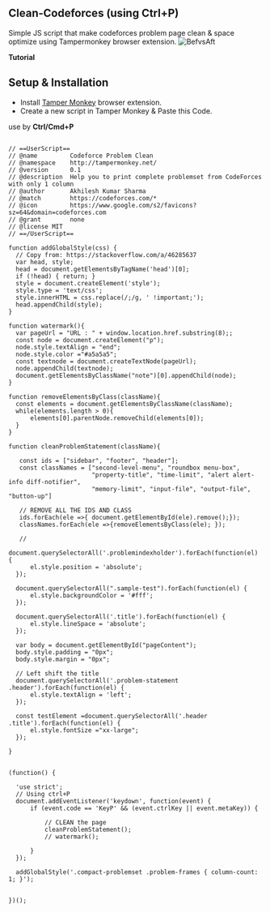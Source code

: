 ## Clean-Codeforces **(using Ctrl+P)**
Simple JS script that make codeforces problem page clean &amp; space optimize using Tampermonkey browser extension.
![BefvsAft](https://user-images.githubusercontent.com/74103314/207593287-bb75ecfd-7961-4423-a6cc-f9ab32117c84.png)


**Tutorial**
## Setup & Installation
- Install [Tamper Monkey](https://chrome.google.com/webstore/detail/tampermonkey/dhdgffkkebhmkfjojejmpbldmpobfkfo?hl=en) browser extension.
- Create a new script in Tamper Monkey & Paste this Code.
  
use by **Ctrl/Cmd+P**
  
  ```
 
 // ==UserScript==
// @name         Codeforce Problem Clean
// @namespace    http://tampermonkey.net/
// @version      0.1
// @description  Help you to print complete problemset from CodeForces with only 1 column
// @author       Akhilesh Kumar Sharma
// @match        https://codeforces.com/*
// @icon         https://www.google.com/s2/favicons?sz=64&domain=codeforces.com
// @grant        none
// @license MIT 
// ==/UserScript==

function addGlobalStyle(css) {
    // Copy from: https://stackoverflow.com/a/46285637
    var head, style;
    head = document.getElementsByTagName('head')[0];
    if (!head) { return; }
    style = document.createElement('style');
    style.type = 'text/css';
    style.innerHTML = css.replace(/;/g, ' !important;');
    head.appendChild(style);
}

function watermark(){
    var pageUrl = "URL : " + window.location.href.substring(8);;
    const node = document.createElement("p");
    node.style.textAlign = "end";
    node.style.color ="#a5a5a5";
    const textnode = document.createTextNode(pageUrl);
    node.appendChild(textnode);
    document.getElementsByClassName("note")[0].appendChild(node);
}

function removeElementsByClass(className){
    const elements = document.getElementsByClassName(className);
    while(elements.length > 0){
        elements[0].parentNode.removeChild(elements[0]);
    }
}

function cleanProblemStatement(className){

     const ids = ["sidebar", "footer", "header"];
     const classNames = ["second-level-menu", "roundbox menu-box",
                         "property-title", "time-limit", "alert alert-info diff-notifier",
                         "memory-limit", "input-file", "output-file", "button-up"]

     // REMOVE ALL THE IDS AND CLASS
     ids.forEach(ele =>{ document.getElementById(ele).remove();});
     classNames.forEach(ele =>{removeElementsByClass(ele); });

     //
    document.querySelectorAll('.problemindexholder').forEach(function(el) {
        el.style.position = 'absolute';
    });

    document.querySelectorAll(".sample-test").forEach(function(el) {
        el.style.backgroundColor = '#fff';
    });

    document.querySelectorAll('.title').forEach(function(el) {
        el.style.lineSpace = 'absolute';
    });

    var body = document.getElementById("pageContent");
    body.style.padding = "0px";
    body.style.margin = "0px";

    // Left shift the title
    document.querySelectorAll('.problem-statement .header').forEach(function(el) {
        el.style.textAlign = 'left';
    });

    const testElement =document.querySelectorAll('.header .title').forEach(function(el) {
        el.style.fontSize ="xx-large";
    });

}


(function() {

    'use strict';
    // Using ctrl+P
    document.addEventListener('keydown', function(event) {
        if (event.code == 'KeyP' && (event.ctrlKey || event.metaKey)) {

            // CLEAN the page
            cleanProblemStatement();
            // watermark();

        }
    });

    addGlobalStyle('.compact-problemset .problem-frames { column-count: 1; }');


})();

  ```

